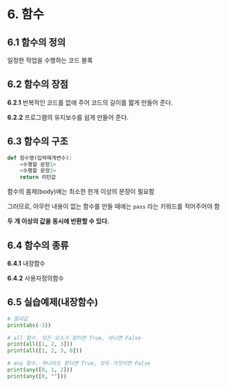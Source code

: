 # 6. 함수

## 6.1 함수의 정의

일정한 작업을 수행하는 코드 블록



## 6.2 함수의 장점

**6.2.1** 반복적인 코드를 없애 주어 코드의 길이를 짧게 만들어 준다.

**6.2.2** 프로그램의 유지보수를 쉽게 만들어 준다.



## 6.3 함수의 구조

```python
def 함수명(입력매개변수):
    <수행할 문장1>
    <수행할 문장2>
    return 리턴값
```

함수의 몸체(body)에는 최소한 한개 이상의 문장이 필요함

그러므로, 아무런 내용이 없는 함수를 만들 때에는 `pass` 라는 키워드를 적어주어야 함



**두 개 이상의 값을 동시에 반환할 수 있다.**



## 6.4 함수의 종류

**6.4.1** 내장함수

**6.4.2** 사용자정의함수



## 6.5 실습예제(내장함수)

```python
# 절대값
print(abs(-3))
```



```python
# all 함수, 모든 요소가 참이면 True, 아니면 False
print(all([1, 2, 3]))
print(all([1, 2, 3, 0]))

# any 함수, 하나라도 참이면 True, 모두 거짓이면 False
print(any([0, 1, 2]))
print(any([0, ""]))
```



```python

```

